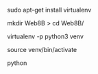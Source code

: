<!-- Crear entorno virtual en /workspace -->
sudo apt-get install virtualenv

mkdir Web8B > cd Web8B/

virtualenv -p python3 venv

source venv/bin/activate

python

